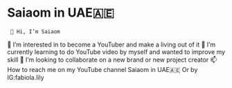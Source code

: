 # Saiaom in UAE🇦🇪
     👋 Hi, I’m Saiaom
👀 I’m interested in to become a YouTuber and make a living out of it
🌱 I’m currently learning to do YouTube video by myself and wanted to improve my skill
💞️ I’m looking to collaborate on a new brand or new project creator
📫 How to reach me on my YouTube channel Saiaom in UAE🇦🇪 Or by IG:fabiola.lily
